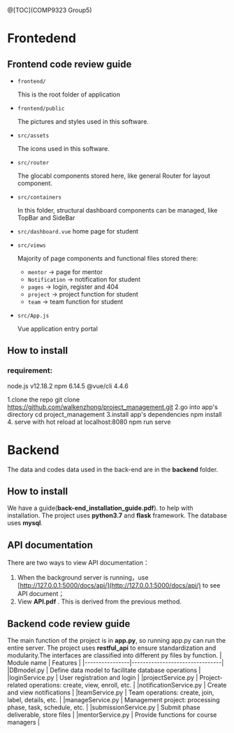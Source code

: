 ﻿@[TOC](COMP9323 Group5)
# Frontedend
## Frontend code review guide

- `frontend/`

  This is the root folder of application

- `frontend/public`

   The pictures and styles used in this software.
  
- `src/assets`

  The icons used in this software.

- `src/router`

  The glocabl components stored here, like general Router for layout component.

- `src/containers`

  In this folder, structural dashboard components can be managed, like TopBar and SideBar
- `src/dashboard.vue`
    home page for student
    
- `src/views`

  Majority of page components and functional files stored there:

  - `mentor` -> page for mentor
  - `Notification` -> notification for student
  - `pages` -> login, register and 404
  - `project` -> project function for student
  - `team` -> team function for student


- `src/App.js`

  Vue application entry portal
  


## How to install 

### requirement: 
  
node.js v12.18.2
npm 6.14.5
@vue/cli 4.4.6

1.clone the repo
git clone https://github.com/walkenzhong/project_management.git
2.go into app's directory
cd project_management
3.install app's dependencies
npm install
4. serve with hot reload at localhost:8080
npm run serve


# Backend

The data and codes data used in the back-end are in the **backend** folder.


## How to install
We have a guide(**back-end_installation_guide.pdf**). to help with installation.
The project uses **python3.7** and **flask** framework.
The database uses **mysql**.

## API documentation
There are two ways to view API documentation：
1. When the background server is running，use [http://127.0.0.1:5000/docs/api/](http://127.0.0.1:5000/docs/api/)  to see API document；
 2. View **API.pdf** . This is derived from the previous method.

## Backend code review guide
The main function of the project is in **app.py**, so running app.py can run the entire server. The project uses **restful_api** to ensure standardization and modularity.The interfaces are classified into different py files by function.
|   Module name   |   Features                     |
|----------------|--------------------------------|
|DBmodel.py  |  Define data model to facilitate database operations        |
|loginService.py         |   User registration and login       |
|projectService.py      |   Project-related operations: create, view, enroll, etc.      |
|notificationService.py      |   Create and view notifications      |
|teamService.py    |   Team operations: create, join, label, details, etc.     |
|manageService.py     |   Management project: processing phase, task, schedule, etc.      |
|submissionService.py      |   Submit phase deliverable, store files      |
|mentorService.py      |   Provide functions for course managers      |



